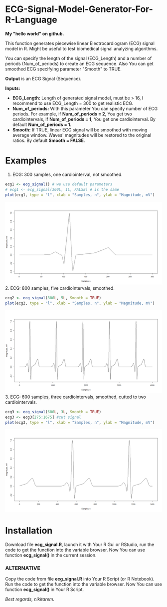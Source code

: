 # ECG-Signal-Model-Generator-For-R-Language
**My "hello world" on github.**

This function generates piecewise linear Electrocardiogram (ECG) signal model in R. Might be useful to test biomedical signal analyzing algorithms.

You can specify the length of the signal (ECG_Length) and a number of periods (Num_of_periods) to create an ECG sequence. Also You can get smoothed ECG specifying parameter "Smooth" to TRUE.

**Output** is an ECG Signal (Sequence).

**Inputs:**
- **ECG_Length:** Length of generated signal model, must be > 16, I recommend to use ECG_Length = 300 to get realistic ECG.
- **Num_of_periods:** With this parameter You can specify number of ECG periods. For example, if **Num_of_periods = 2**, You get two cardiointervals, 
if **Num_of_periods = 1**, You get one cardiointerval. By default **Num_of_periods = 1**.
- **Smooth:** If TRUE, linear ECG signal will be smoothed with moving average window. Waves' magnitudes will be restored to the original ratios. By default **Smooth = FALSE**.

# Examples
1. ECG: 300 samples, one cardiointerval, not smoothed.
```R
ecg1 <- ecg_signal() # we use default parameters
# ecg1 <- ecg_signal(300L, 1L, FALSE) # is the same
plot(ecg1, type = "l", xlab = "Samples, n", ylab = "Magnitude, mV")
```
![Example #1](https://raw.githubusercontent.com/nikitarem/ECG-Signal-Model-Generator-For-R-Language/main/Pictures/1.png)
2. ECG: 800 samples, five cardiointervals, smoothed.
```R
ecg2 <- ecg_signal(800L, 5L, Smooth = TRUE)
plot(ecg2, type = "l", xlab = "Samples, n", ylab = "Magnitude, mV")
```
![Example #2](https://raw.githubusercontent.com/nikitarem/ECG-Signal-Model-Generator-For-R-Language/main/Pictures/2.png)
3. ECG: 600 samples, three cardiointervals, smoothed, cutted to two cardiointervals.
```R
ecg3 <- ecg_signal(600L, 3L, Smooth = TRUE)
ecg3 <- ecg3[275:1675] #cut signal
plot(ecg3, type = "l", xlab = "Samples, n", ylab = "Magnitude, mV")
```
![Example #3](https://raw.githubusercontent.com/nikitarem/ECG-Signal-Model-Generator-For-R-Language/main/Pictures/3.png)

# Installation
Download file **ecg_signal.R**, launch it with Your R Gui or RStudio, run the code to get the function into the variable browser. Now You can use function **ecg_signal()** in the current session.

### ALTERNATIVE
Copy the code from file **ecg_signal.R** into Your R Script (or R Notebook). Run the code to get the function into the variable browser. Now You can use function **ecg_signal()** in Your R Script.




*Best regards, nikitarem.*

